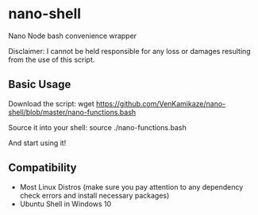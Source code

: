 # nano-shell
Nano Node bash convenience wrapper

Disclaimer: I cannot be held responsible for any loss or damages resulting from the use of this script.

## Basic Usage

Download the script:
wget https://github.com/VenKamikaze/nano-shell/blob/master/nano-functions.bash

Source it into your shell:
source ./nano-functions.bash

And start using it!

## Compatibility

* Most Linux Distros (make sure you pay attention to any dependency check errors and install necessary packages)
* Ubuntu Shell in Windows 10

